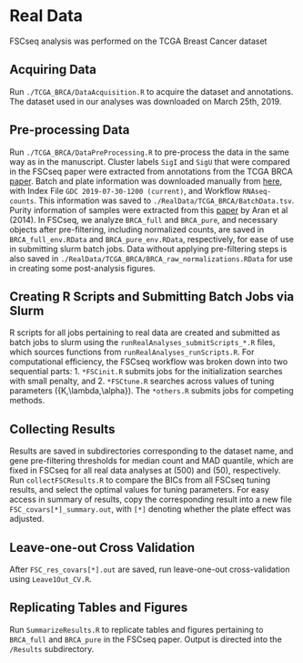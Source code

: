 
# Real Data

FSCseq analysis was performed on the TCGA Breast Cancer dataset

## Acquiring Data

Run `./TCGA_BRCA/DataAcquisition.R` to acquire the dataset and
annotations. The dataset used in our analyses was downloaded on March
25th, 2019.

## Pre-processing Data

Run `./TCGA_BRCA/DataPreProcessing.R` to pre-process the data in the
same way as in the manuscript. Cluster labels `SigI` and `SigU` that
were compared in the FSCseq paper were extracted from annotations from
the TCGA BRCA [paper](https://doi.org/10.1038/nature11412). Batch and
plate information was downloaded manually from
[here](https://bioinformatics.mdanderson.org/BatchEffectsViewer/), with
Index File `GDC 2019-07-30-1200 (current)`, and Workflow
`RNAseq-counts`. This information was saved to
`./RealData/TCGA_BRCA/BatchData.tsv`. Purity information of samples were
extracted from this [paper](https://doi.org/10.1038/ncomms9971) by Aran
et al (2014). In FSCseq, we analyze `BRCA_full` and `BRCA_pure`, and
necessary objects after pre-filtering, including normalized counts, are
saved in `BRCA_full_env.RData` and `BRCA_pure_env.RData`, respectively,
for ease of use in submitting slurm batch jobs. Data without applying
pre-filtering steps is also saved in
`./RealData/TCGA_BRCA/BRCA_raw_normalizations.RData` for use in creating
some post-analysis figures.

## Creating R Scripts and Submitting Batch Jobs via Slurm

R scripts for all jobs pertaining to real data are created and submitted
as batch jobs to slurm using the `runRealAnalyses_submitScripts_*.R`
files, which sources functions from `runRealAnalyses_runScripts.R`. For
computational efficiency, the FSCseq workflow was broken down into two
sequential parts: 1. `*FSCinit.R` submits jobs for the initialization
searches with small penalty, and 2. `*FSCtune.R` searches across values
of tuning parameters \(\{K,\lambda,\alpha\}\). The `*others.R` submits
jobs for competing methods.

## Collecting Results

Results are saved in subdirectories corresponding to the dataset name,
and gene pre-filtering thresholds for median count and MAD quantile,
which are fixed in FSCseq for all real data analyses at \(500\) and
\(50\), respectively. Run `collectFSCResults.R` to compare the BICs from
all FSCseq tuning results, and select the optimal values for tuning
parameters. For easy access in summary of results, copy the
corresponding result into a new file `FSC_covars[*]_summary.out`, with
`[*]` denoting whether the plate effect was adjusted.

## Leave-one-out Cross Validation

After `FSC_res_covars[*].out` are saved, run leave-one-out
cross-validation using `Leave1Out_CV.R`.

## Replicating Tables and Figures

Run `SummarizeResults.R` to replicate tables and figures pertaining to
`BRCA_full` and `BRCA_pure` in the FSCseq paper. Output is directed into
the `/Results` subdirectory.
